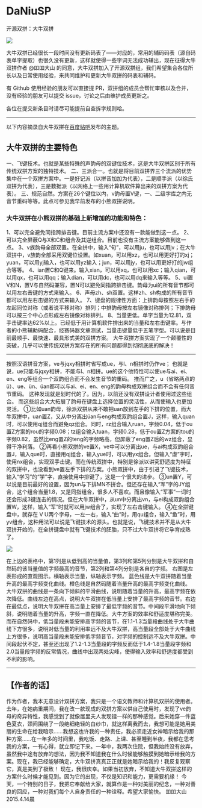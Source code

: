 # DaNiuSP
开源双拼：大牛双拼

![](https://github.com/sp-study-group/ossp-DaNiu/raw/master/img/map.png)

大牛双拼已经很长一段时间没有更新码表了——对应的，常用的辅码码表（源自码表单字提取）也很久没有更新，这样就使得一些字词无法成功辅出，现在征得大牛双拼作者 @吅吅大山 的同意，大牛双拼加入了开源双拼组，我们希望集合各位所长以及日常使用经验，来共同维护和更新大牛双拼的码表和辅码。

有 Github 使用经验的朋友可以直接提 PR，双拼组的成员会帮忙审核以及合并，没有经验的朋友可以提交 issue，讨论之后由维护成员更新之。

各位在提交新条目时请尽可能提前自查拆字规则哈。


---
以下内容摘录自大牛双拼在[百度贴吧](http://tieba.baidu.com/p/3699977074)发布的主题。

## 大牛双拼的主要特色

一、飞键技术。也就是某些特殊的声韵母的双键位技术，这是大牛双拼区别于所有传统双拼方案的独特技术。
二、三派合一。也就是将目前双拼界三个流派的优势集中在一个双拼方案中。一是好记派（以拼音加加为代表），二是顺手派（以徐氏双拼为代表），三是数据派（以网络上一些用计算机软件算出来的双拼方案为代表）。
三、规范自然。方案在26个键位以内，v韵母置V键，一、二级字库之内无音节重码等等。此点可参见我早前发布的小熊双拼说明。

### 大牛双拼在小熊双拼的基础上新增加的功能和特色：

1、可以完全避免同指跨排击键。目前主流方案中还没有一款能做到这一点。
2、可以完全屏蔽Q与X和C和组合及其逆组合。目前也没有主流方案能够做到这一点。
3、v族韵母全部双置。在全拼中，输入“句”，可以用ju，也可以用jv；在大牛双拼中，v族韵全部采用双键位设置。如xuan，可以用xz，也可以用更好打的xj；yuan，可以用yj输入，也可以用yz输入；jun，可以用jy，也可以用更好打的jw组合等等。
4、ian置C和Q键来。输入xian，可以用xq，也可以用xc；输入qian，可以用qx，也可以用qq；输入dian，可以用dc，也可以用dq来输入等等。
5、ui置V和N，置V与自然码兼容，置N可以避免同指跨排击键。韵母为ui的所有音节都可以用左右击键的方式来输入。
6、声母zh、sh双置。这样zh、sh构成的所有音节都可以用左右击键的方式来输入。
7、键盘的规律性方面：上排韵母按照左右手的左起同位对称（或者说平移对称）排列；中排韵母按左右镜像对称排列；下排韵母可以按三个中心点形成左右镜像对称排列。
8、当量更低。单字当量为12.81，双手击键率达62%以上。已经低于用计算机软件排出来的当量和左右击键率。与作者的小熊辅助码配合，经赛码器文章测试，当量击键量低于五笔字型。可以说是目前最顺手、最快速、最具形式美的双拼方案。
大牛双拼方案实现了一个颠覆性的突破，几乎可以使传统双拼方案存在的所有问题都得到彻彻底底的解决！

---


按照汉语拼音方案，ve与jqxy相拼时省写成ue，与l、n相拼时仍作ve；
也就是说，ue只能与jqxy相拼，不能与l、n相拼。ue的这个他特性可以使ue与ai、ei、en、eng等组合一个双韵组合而不会发生音节的重码。
推而广之，u（省略两点的ü）、ue、ün、üan都可以与ai、ei、en、eng的韵母构成双拼组合而不会有任何音节重码。
这种发现就是划时代的了。因为，以前还没有双拼设计者使用过这些组合。
而这些组合大大拓展了韵母在键盘上选择位置的灵活性，从而使输入也更加灵活。
①比如uan韵母，徐派双拼从来不敢把uan放到左手的下排的位置，而大牛双拼中，uan置Z，又从中分离出üan与eng构成双韵组合置J，这样，输入quan时，可以使用qj组合而避免qz组合。同时，rz组合输入ruan，字频0.04，低于ou置Z方案的rou的字频0.08；tz组合输入tuan，字频0.28，低于ou置Z方案的tou的字频0.82，虽然比eng置Z的teng的字频略高，但屏蔽了eng置Z后的wz组合，显得干净利落。
②再看小熊双拼的ve置X，ve中可以分离出ue，与ai构成双韵组合置J，输入que时，直接用qj组合，输入yue时，可以用yx组合。但输入“虐”字时，使用nx组合，实现双手击键。而在传统双拼中，特别是徐派以讲究舒适度为特征的双拼中，也没看到ve置左手下排的方案。小熊双拼中，由于引进了飞键技术，输入“学习”的“学”字，直接使用中排键了，这是一个很大的进步。
③un置Y，可以说是目前最好的设置，因为un与下排MN不拼合。但还存在输入“军”字的JY组合，这个组合当量1.8，又是同指组合，很多人不喜欢。而且像输入“军事”一词时还会形成3键连击的情况。但在大牛双拼中，从un中分离出vn，与ei构成双韵组合置W，这样，输入“军”时就可以用jw组合了，实现了左右击键输入。
④在全拼键盘中，就存在 V U两个字母，一左一右，输入“曲”时，用qu组合，输入“鱼”时，用yv组合，这种用法可以说是飞键技术的源头。也就是说，飞键技术并不是从大牛双拼开始的，在全拼键盘中就有飞键技术的胚胎，只不过大牛双拼将它孕育成熟了。

![](https://github.com/sp-study-group/ossp-DaNiu/raw/master/img/table.png)

在上边的表格中，第1列是从低到高的当量值，第3列和第5列分别是大牛双拼和自然码的该当量值的字频最高的音节，第2列和第4列分别是各自的字频。
右图是左表形成的直观图示。横轴表示当量，纵轴表示字频。
蓝色线是大牛双拼随着当量升高的最高字频变化曲线。橙色线是自然码随着当量升高的最高字频变化曲线。
大牛双拼的曲线是一条向下倾斜的平滑曲线，说明随着当量的升高，最高字频在依次降低。曲线左边在高点，说明大牛双拼在低当量上安排了最高字频的音节。右边在最低点，说明大牛双拼在高当量上安排了最低字频的音节。中间段平滑地向下倾斜，说明随着当量的升高，字频一直在降低。大牛方案的效率和舒适度堪称完美。
而在自然码中，低当量段未能安排高字频的音节，在1.1-1.3当量段曲线处于大牛曲线下方很多，说明对低当量的利用率远不及大牛双拼，高当量段全部处于大牛曲线上方很多，说明高当量段未能安排低字频音节，对字频的控制远不及大牛双拼。中间段起伏不定，甚至还出现了1.2-1.3当量段的字频反而低于1.4-1.8当量段字频和2.0当量段字频的反常情况，曲线中出现两处尖峰，使得输入效率和舒适度都受到不利的影响。

---
## 【作者的话】
作为作者，我本无意设计双拼方案，我只是一个语文教师和计算机双拼的使用者。去年，在她病重期间，我在改一款现成的双拼方案以供自己使用时，发现了ve韵母的奇异特性，我感觉到了就像居里夫人发现镭一样的那种感觉。后来她穿一件蓝色夏衣，颈间围绕了一段绝细绝轻的白纱巾，就这样离我而去，我想可能是她用美丽的生命在给我暗示……我想这也许我的一种责任，我必须走近女神暗示给我的那种方案……在一年多的时间里，我吃饭、走路、上课、甚至睡到半夜，我都在思考我的方案，一有心得，就立即记下来。一年中，我两次住院，但我始终没有放弃，虽然我中途有放弃的想法，因为我不知道我在什么时候能够触摸到她暗示给我的方案。现在，我已经能够确定，大牛双拼真真正正就是她暗示给我的！我反复观察它，真是美到了极致！
现在，我很庆幸。如果当初放弃，不知道大牛双拼这样的方案什么时候才能见到。因为它的出现，不仅是知识和能力，更需要机缘！
今天，一个特别的日子，我把它奉献给大家，就算作是一种对美丽的纪念，一种对善良的回应，一种对我们每个人自身责任的一种诠释。希望大家愉快。
吅吅大山
2015.4.14晨
